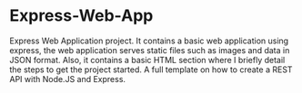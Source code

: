 # Express-Web-App
Express Web Application project. It contains a basic web application using express, the web application serves static files such as images and data in JSON format. Also, it contains a basic HTML section where I briefly detail the steps to get the project started. A full template on how to create a REST API with Node.JS and Express.
